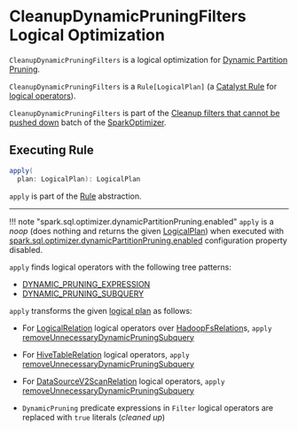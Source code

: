 # CleanupDynamicPruningFilters Logical Optimization

`CleanupDynamicPruningFilters` is a logical optimization for [Dynamic Partition Pruning](../dynamic-partition-pruning/index.md).

`CleanupDynamicPruningFilters` is a `Rule[LogicalPlan]` (a [Catalyst Rule](../catalyst/Rule.md) for [logical operators](../logical-operators/LogicalPlan.md)).

`CleanupDynamicPruningFilters` is part of the [Cleanup filters that cannot be pushed down](../SparkOptimizer.md#cleanup-filters-that-cannot-be-pushed-down) batch of the [SparkOptimizer](../SparkOptimizer.md#defaultBatches).

## <span id="apply"> Executing Rule

```scala
apply(
  plan: LogicalPlan): LogicalPlan
```

`apply` is part of the [Rule](../catalyst/Rule.md#apply) abstraction.

---

!!! note "spark.sql.optimizer.dynamicPartitionPruning.enabled"
    `apply` is a _noop_ (does nothing and returns the given [LogicalPlan](../logical-operators/LogicalPlan.md)) when executed with [spark.sql.optimizer.dynamicPartitionPruning.enabled](../configuration-properties.md#spark.sql.optimizer.dynamicPartitionPruning.enabled) configuration property disabled.

`apply` finds logical operators with the following tree patterns:

* [DYNAMIC_PRUNING_EXPRESSION](../catalyst/TreePattern.md#DYNAMIC_PRUNING_EXPRESSION)
* [DYNAMIC_PRUNING_SUBQUERY](../catalyst/TreePattern.md#DYNAMIC_PRUNING_SUBQUERY)

`apply` transforms the given [logical plan](../logical-operators/LogicalPlan.md) as follows:

* For [LogicalRelation](../logical-operators/LogicalRelation.md) logical operators over [HadoopFsRelation](../files/HadoopFsRelation.md)s, `apply` [removeUnnecessaryDynamicPruningSubquery](#removeUnnecessaryDynamicPruningSubquery)

* For [HiveTableRelation](../hive/HiveTableRelation.md) logical operators, `apply` [removeUnnecessaryDynamicPruningSubquery](#removeUnnecessaryDynamicPruningSubquery)

* For [DataSourceV2ScanRelation](../logical-operators/DataSourceV2ScanRelation.md) logical operators, `apply` [removeUnnecessaryDynamicPruningSubquery](#removeUnnecessaryDynamicPruningSubquery)

* `DynamicPruning` predicate expressions in `Filter` logical operators are replaced with `true` literals (_cleaned up_)
